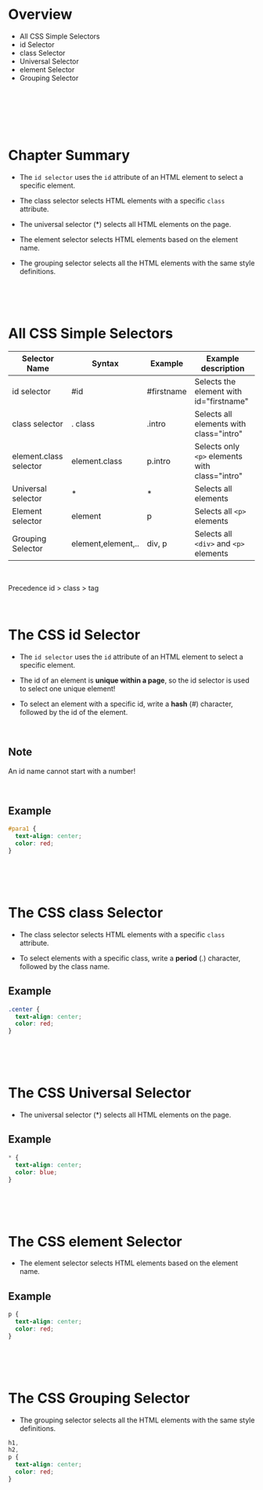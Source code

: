 # Overview

- All CSS Simple Selectors
- id Selector
- class Selector
- Universal Selector
- element Selector
- Grouping Selector

&nbsp;

&nbsp;

&nbsp;

# Chapter Summary

- The `id selector` uses the `id` attribute of an HTML element to select a specific element.

- The class selector selects HTML elements with a specific `class` attribute.

- The universal selector (\*) selects all HTML elements on the page.

- The element selector selects HTML elements based on the element name.

- The grouping selector selects all the HTML elements with the same style definitions.

&nbsp;

&nbsp;

# All CSS Simple Selectors

| Selector Name          | Syntax             | Example    | Example description                            |
| ---------------------- | ------------------ | ---------- | ---------------------------------------------- |
| id selector            | #id                | #firstname | Selects the element with id="firstname"        |
| class selector         | . class            | .intro     | Selects all elements with class="intro"        |
| element.class selector | element.class      | p.intro    | Selects only `<p>` elements with class="intro" |
| Universal selector     | \*                 | \*         | Selects all elements                           |
| Element selector       | element            | p          | Selects all `<p>` elements                     |
| Grouping Selector      | element,element,.. | div, p     | Selects all `<div>` and `<p>` elements         |

&nbsp;

Precedence id > class > tag
&nbsp;

&nbsp;

# The CSS id Selector

- The `id selector` uses the `id` attribute of an HTML element to select a specific element.

- The id of an element is **unique within a page**, so the id selector is used to select one unique element!

- To select an element with a specific id, write a **hash** (#) character, followed by the id of the element.

&nbsp;

## Note

An id name cannot start with a number!

&nbsp;

## Example

```css
#para1 {
  text-align: center;
  color: red;
}
```

&nbsp;

&nbsp;

# The CSS class Selector

- The class selector selects HTML elements with a specific `class` attribute.

- To select elements with a specific class, write a **period** (.) character, followed by the class name.

## Example

```css
.center {
  text-align: center;
  color: red;
}
```

&nbsp;

&nbsp;

# The CSS Universal Selector

- The universal selector (\*) selects all HTML elements on the page.

## Example

```css
* {
  text-align: center;
  color: blue;
}
```

&nbsp;

&nbsp;

# The CSS element Selector

- The element selector selects HTML elements based on the element name.

## Example

```css
p {
  text-align: center;
  color: red;
}
```

&nbsp;

&nbsp;

# The CSS Grouping Selector

- The grouping selector selects all the HTML elements with the same style definitions.

```css
h1,
h2,
p {
  text-align: center;
  color: red;
}
```

&nbsp;

&nbsp;
